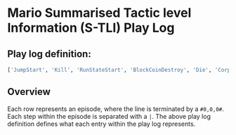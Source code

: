 # Mario Summarised Tactic level Information (S-TLI) Play Log
## Play log definition:
```python
['JumpStart', 'Kill', 'RunStateStart', 'BlockCoinDestroy', 'Die', 'CorpusIndex']
```

## Overview
Each row represents an episode, where the line is terminated by a `#0,0,0#`.
Each step within the episode is separated with a `|`. The above play log definition
defines what each entry within the play log represents.
